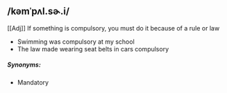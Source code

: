 ## /kəmˈpʌl.sɚ.i/  
[[Adj]]
If something is compulsory, you must do it because of a rule or law

- Swimming was compulsory at my school
- The law made wearing seat belts in cars compulsory

##### Synonyms:
- Mandatory
